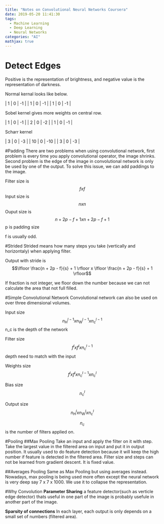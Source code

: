 ```yaml
---
title: "Notes on Convolutional Neural Networks Coursera"
date: 2019-05-20 11:41:30
tags: 
  - Machine Learning
  - Deep Learning
  - Neural Networks
categories: "AI" 
mathjax: true
---
```

# Detect Edges
Positive is the representation of brightness, and negative value is the representation of darkness.

Normal kernal looks like below.

| 1 | 0 | -1 |
| 1 | 0 | -1 |
| 1 | 0 | -1 |

Sobel kernel gives more weights on central row.

| 1 | 0 | -1 |
| 2 | 0 | -2 |
| 1 | 0 | -1 |

Scharr kernel

| 3 | 0 | -3 |
| 10 | 0 | -10 |
| 3 | 0 | -3 |

#Padding
There are two problems when using convolutional network, first problem is every time you apply convolutional operator, the image shrinks. Second problem is the edge of the image in convolutional network is only be used by one of the output. To solve this issue, we can add paddings to the image.

Filter size is $$ f x f $$
Input size is $$ n x n $$
Ouput size is $$ n + 2p  - f + 1 x n + 2p  - f + 1$$ p is padding size

f is usually odd.

#Strided
Strided means how many steps you take (vertically and horizontaly) when applying filter.

Output with stride is $$\lfloor \frac{n + 2p - f}{s} + 1 \rfloor x \lfloor \frac{n + 2p - f}{s} + 1 \rfloor$$

If fraction is not integer, we floor down the number because we can not calculate the area that not full filled.

#Simple Convolutional Network
Convolutional network can also be used on over three dimensional volumes.

Input size $$ n_{H}^{l-1} x n_{W}^{l-1} x n_{c}^{l-1} $$ n_c is the depth of the network

Filter size $$ f^{l} x f^{l} x n_{c}^{l-1}$$ depth need to match with the input

Weights size $$ f^{l} x f^{l} x n_{c}^{l-1} x n_{c}^{l}$$ 

Bias size $$n_{c}^{l}$$

Output size $$ n_{H}^{l} x n_{W}^{l} x n_{c}^{l} $$

$$n_{c}$$ is the number of filters applied on.

#Pooling
##Max Pooling
Take an input and apply the filter on it with step. Take the largest value in the filtered area on input and put it in output position. It usually used to do feature detection because it will keep the high number if feature is detected in the filtered area. Filter size and steps can not be learned from gradient descent. It is fixed value.

##Averages Pooling
Same as Max Pooling but using averages instead. Nowadays, max pooling is being used more often except the neural network is very deep say 7 x 7 x 1000. We use it to collapse the representation.

#Why Convolution
**Parameter Sharing** a feature detector(such as verticle edge detector) thats useful in one part of the image is probably usefule in another part of the image.

**Sparsity of connections** In each layer, each output is only depends on a small set of numbers (filtered area).

